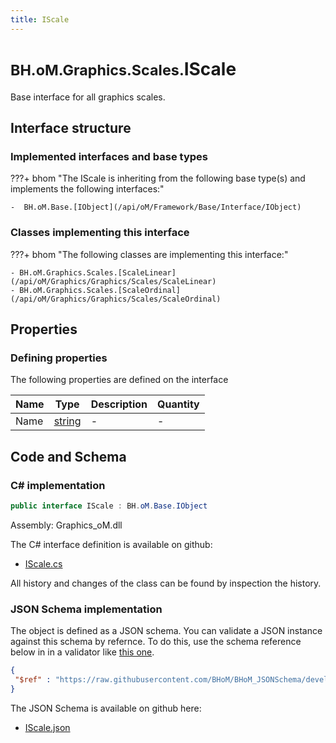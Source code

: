 ```yaml
---
title: IScale
---
```


# <small>BH.oM.Graphics.Scales.</small>**IScale**

Base interface for all graphics scales.

## Interface structure

### Implemented interfaces and base types

???+ bhom "The IScale is inheriting from the following base type(s) and implements the following interfaces:"

    -  BH.oM.Base.[IObject](/api/oM/Framework/Base/Interface/IObject)


### Classes implementing this interface

???+ bhom "The following classes are implementing this interface:"

    - BH.oM.Graphics.Scales.[ScaleLinear](/api/oM/Graphics/Graphics/Scales/ScaleLinear)
    - BH.oM.Graphics.Scales.[ScaleOrdinal](/api/oM/Graphics/Graphics/Scales/ScaleOrdinal)


## Properties



### Defining properties

The following properties are defined on the interface

| Name             | Type             | Description      | Quantity         |
|------------------|------------------|------------------|------------------|
| Name | [string](https://learn.microsoft.com/en-us/dotnet/api/System.String?view=netstandard-2.0) | - | - |


## Code and Schema

### C# implementation

``` C# title="C#"
public interface IScale : BH.oM.Base.IObject
```

Assembly: Graphics_oM.dll

The C# interface definition is available on github:

- [IScale.cs](https://github.com/BHoM/BHoM/blob/develop/Graphics_oM/Scales\IScale.cs)

All history and changes of the class can be found by inspection the history.
### JSON Schema implementation

The object is defined as a JSON schema. You can validate a JSON instance against this schema by refernce. To do this, use the schema reference below in in a validator like [this one](https://www.jsonschemavalidator.net/).

``` json title="JSON Schema"
{
 "$ref" : "https://raw.githubusercontent.com/BHoM/BHoM_JSONSchema/develop/Graphics_oM/Scales/IScale.json"
}
```

The JSON Schema is available on github here:

- [IScale.json](https://github.com/BHoM/BHoM_JSONSchema/blob/develop/Graphics_oM/Scales/IScale.json)
